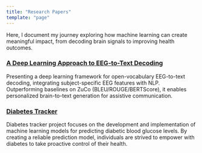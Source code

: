 ```yaml
---
title: "Research Papers"
template: "page"
---
```


Here, I document my journey exploring how machine learning can create meaningful impact, from decoding brain signals to improving health outcomes.
### [A Deep Learning Approach to EEG-to-Text Decoding](https://arxiv.org/abs/2502.17465)
Presenting a deep learning framework for open-vocabulary EEG-to-text decoding, integrating subject-specific EEG features with NLP. Outperforming baselines on ZuCo (BLEU/ROUGE/BERTScore), it enables personalized brain-to-text generation for assistive communication.

### [Diabetes Tracker](https://ieeexplore.ieee.org/abstract/document/10479629)
Diabetes tracker project focuses on the development and implementation of machine learning models for predicting diabetic blood glucose levels. By creating a reliable prediction model, individuals are strived to empower  with diabetes to take proactive control of their health.
